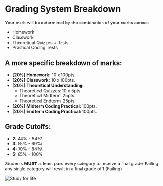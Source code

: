 # Grading System Breakdown

Your mark will be determined by the combination of your marks across:
-  Homework
-  Classwork
-  Theoretical Quizzes + Tests
-  Practical Coding Tests

## A more specific breakdown of marks:

 - **[20%] Homework:** 10 x 100pts.
 - **[20%] Classwork:** 10 x 100pts.
 - **[20%] Theoretical Understanding:**
   - Theoretical Quizzes: 10 x 5pts.
   - Theoretical Midterm: 25pts.
   - Theoretical Endterm: 25pts.
 - **[20%] Midterm Coding Practical:** 100pts.
 - **[20%] Endterm Coding Practical:** 100pts.

## Grade Cutoffs:
- **2:** 44% - 54%\
- **3:** 55% - 69%\
- **4:** 70% - 84%\
- **5:** 85% - 100%

Students **MUST** at least pass every category to receive a final grade. Failing any single category will result in a final grade of 1 (Failing).

![Study for life](http://www.phdcomics.com/comics/archive/phd041816s.gif)
